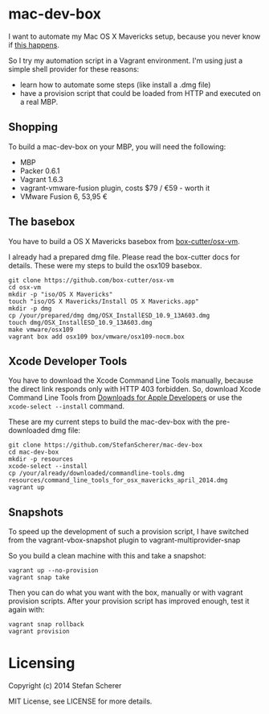 # mac-dev-box
I want to automate my Mac OS X Mavericks setup, because you never know if [this happens](https://www.youtube.com/watch?v=InwHTCXUQuY).

So I try my automation script in a Vagrant environment. I'm using just a simple shell provider for these reasons:

* learn how to automate some steps (like install a .dmg file)
* have a provision script that could be loaded from HTTP and executed on a real MBP.

## Shopping
To build a mac-dev-box on your MBP, you will need the following:

* MBP
* Packer 0.6.1
* Vagrant 1.6.3
* vagrant-vmware-fusion plugin, costs $79 / €59 - worth it
* VMware Fusion 6, 53,95 €

## The basebox
You have to build a OS X Mavericks basebox from [box-cutter/osx-vm](https://github.com/box-cutter/osx-vm).

I already had a prepared dmg file. Please read the box-cutter docs for details.
These were my steps to build the osx109 basebox.

```
git clone https://github.com/box-cutter/osx-vm
cd osx-vm
mkdir -p "iso/OS X Mavericks"
touch "iso/OS X Mavericks/Install OS X Mavericks.app"
mkdir -p dmg
cp /your/prepared/dmg dmg/OSX_InstallESD_10.9_13A603.dmg
touch dmg/OSX_InstallESD_10.9_13A603.dmg
make vmware/osx109
vagrant box add osx109 box/vmware/osx109-nocm.box
```

## Xcode Developer Tools
You have to download the Xcode Command Line Tools manually, because the direct link responds only with HTTP 403 forbidden. So, download Xcode Command Line Tools from [Downloads for Apple Developers](http://developer.apple.com/downloads/) or use the `xcode-select --install` command.

These are my current steps to build the mac-dev-box with the pre-downloaded dmg file:

```
git clone https://github.com/StefanScherer/mac-dev-box
cd mac-dev-box
mkdir -p resources
xcode-select --install
cp /your/already/downloaded/commandline-tools.dmg resources/command_line_tools_for_osx_mavericks_april_2014.dmg
vagrant up
```

## Snapshots
To speed up the development of such a provision script, I have switched from the vagrant-vbox-snapshot plugin to vagrant-multiprovider-snap

So you build a clean machine with this and take a snapshot:

```
vagrant up --no-provision
vagrant snap take
```

Then you can do what you want with the box, manually or with vagrant provision scripts. After your provision script has improved enough, test it again with:

```
vagrant snap rollback
vagrant provision
```

# Licensing
Copyright (c) 2014 Stefan Scherer

MIT License, see LICENSE for more details.